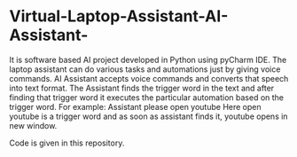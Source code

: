 # Virtual-Laptop-Assistant-AI-Assistant-
It is software based AI project developed in Python using pyCharm IDE. The laptop assistant can do various tasks and automations just by giving voice commands.
AI Assistant accepts voice commands and converts that speech into text format.
The Assistant finds the trigger word in the text and after finding that trigger word it executes the particular automation based on the trigger word.
For example: Assistant please open youtube
Here open youtube is a trigger word and as soon as assistant finds it, youtube opens in new window.

Code is given in this repository.
